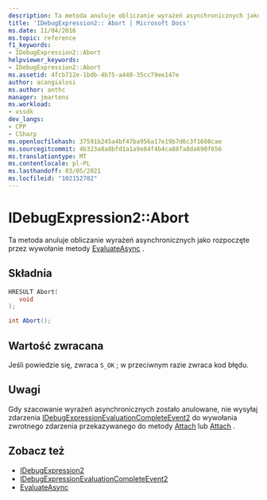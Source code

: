 ```yaml
---
description: Ta metoda anuluje obliczanie wyrażeń asynchronicznych jako rozpoczęte przez wywołanie metody EvaluateAsync).
title: 'IDebugExpression2:: Abort | Microsoft Docs'
ms.date: 11/04/2016
ms.topic: reference
f1_keywords:
- IDebugExpression2::Abort
helpviewer_keywords:
- IDebugExpression2::Abort
ms.assetid: 4fcb712e-1bdb-4b75-a440-35cc79ee147e
author: acangialosi
ms.author: anthc
manager: jmartens
ms.workload:
- vssdk
dev_langs:
- CPP
- CSharp
ms.openlocfilehash: 37591b245a4bf47ba956a17e19b7d6c3f1608cae
ms.sourcegitcommit: 4b323a8a8bfd1a1a9e84f4b4ca88fa8da690f656
ms.translationtype: MT
ms.contentlocale: pl-PL
ms.lasthandoff: 03/05/2021
ms.locfileid: "102152782"
---
```

# <a name="idebugexpression2abort"></a>IDebugExpression2::Abort
Ta metoda anuluje obliczanie wyrażeń asynchronicznych jako rozpoczęte przez wywołanie metody [EvaluateAsync](../../../extensibility/debugger/reference/idebugexpression2-evaluateasync.md) .

## <a name="syntax"></a>Składnia

```cpp
HRESULT Abort(
   void
);
```

```csharp
int Abort();
```

## <a name="return-value"></a>Wartość zwracana
 Jeśli powiedzie się, zwraca `S_OK` ; w przeciwnym razie zwraca kod błędu.

## <a name="remarks"></a>Uwagi
 Gdy szacowanie wyrażeń asynchronicznych zostało anulowane, nie wysyłaj zdarzenia [IDebugExpressionEvaluationCompleteEvent2](../../../extensibility/debugger/reference/idebugexpressionevaluationcompleteevent2.md) do wywołania zwrotnego zdarzenia przekazywanego do metody [Attach](../../../extensibility/debugger/reference/idebugprogram2-attach.md) lub [Attach](../../../extensibility/debugger/reference/idebugengine2-attach.md) .

## <a name="see-also"></a>Zobacz też
- [IDebugExpression2](../../../extensibility/debugger/reference/idebugexpression2.md)
- [IDebugExpressionEvaluationCompleteEvent2](../../../extensibility/debugger/reference/idebugexpressionevaluationcompleteevent2.md)
- [EvaluateAsync](../../../extensibility/debugger/reference/idebugexpression2-evaluateasync.md)

